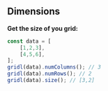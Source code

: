 ## Dimensions

**Get the size of you grid:**

```javascript
const data = [
    [1,2,3],
    [4,5,6],
];
gridl(data).numColumns(); // 3
gridl(data).numRows(); // 2
gridl(data).size(); // [3,2]
```